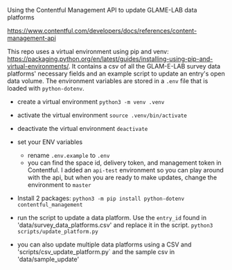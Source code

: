 
Using the Contentful Management API to update GLAME-LAB data platforms

https://www.contentful.com/developers/docs/references/content-management-api


This repo uses a virtual environment using pip and venv: https://packaging.python.org/en/latest/guides/installing-using-pip-and-virtual-environments/. It contains a csv of all the GLAM-E-LAB survey data platforms' necessary fields and an example script to update an entry's open data volume. The environment variables are stored in a `.env` file that is loaded with `python-dotenv`.

- create a virtual environment
  `python3 -m venv .venv`

- activate the virtual environment
  `source .venv/bin/activate`

- deactivate the virtual environment
  `deactivate`

- set your ENV variables
  - rename `.env.example` to `.env`
  - you can find the space id, delivery token, and management token in Contentful. I added an `api-test` environment so you can play around with the api, but when you are ready to make updates, change the environment to `master`

- Install 2 packages: 
  `python3 -m pip install python-dotenv contentful_management`

- run the script to update a data platform. Use the `entry_id` found in 'data/survey_data_platforms.csv' and replace it in the script.
  `python3 scripts/update_platform.py`

- you can also update multiple data platforms using a CSV and 'scripts/csv_update_platform.py` and the sample csv in 'data/sample_update'
